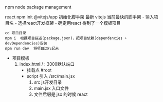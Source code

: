 npm  node package management

react 
    npm init @vitejs/app    初始化脚手架 最新
    vitejs  当前最快的脚手架
    - 输入项目名
    - 选择react开发框架
    - 确定用react
    得到了一个模板项目

    cd 项目目录
    npm i  根据项目描述(package.json)，把项目依赖(dependencies + devDependencies)安装
    npm run dev  将项目运行起来

- 项目模板
    1. index.html  / : 3000默认端口
        - 挂载点 #root
        - script 引入  /src/main.jsx
            1. src  js开发目录
            2. main.jsx 入口文件
            3. 文件后缀是 jsx 的时候  react